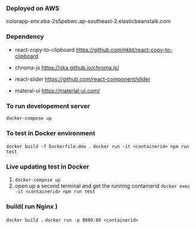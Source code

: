 ### Deployed on AWS
colorapp-env.eba-2s5pebwc.ap-southeast-2.elasticbeanstalk.com

### Dependency
- react-copy-to-clipboard 
https://github.com/nkbt/react-copy-to-clipboard

- chroma-js
https://gka.github.io/chroma.js/ 

- react-slider
https://github.com/react-component/slider

- materal-ui
https://material-ui.com/

### To run developement server 
`docker-compose up` 

### To test in Docker environment
`docker build -f Dockerfile.dev .`
`docker run -it <containerid> npm run test`

### Live updating test in Docker
1. `docker-compose up` 
2. open up a second terminal and get the running containerid
`docker exec -it <containerid> npm run test`

### build( run Nginx )
`docker build .`
`docker run -p 8080:80 <containerid>`




